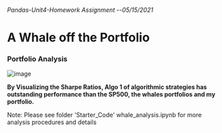 *Pandas-Unit4-Homework Assignment*
--*05/15/2021*


# A Whale off the Portfolio


### Portfolio Analysis 

![image](https://user-images.githubusercontent.com/83031065/118349632-cb0a5e00-b51f-11eb-8358-3b1e460a9497.png)


**By Visualizing the Sharpe Ratios, Algo 1 of algorithmic strategies has outstanding performance than the SP500, the whales portfolios and my portfolio.**


Note: Please see folder 'Starter_Code' whale_analysis.ipynb for more analysis procedures and details
